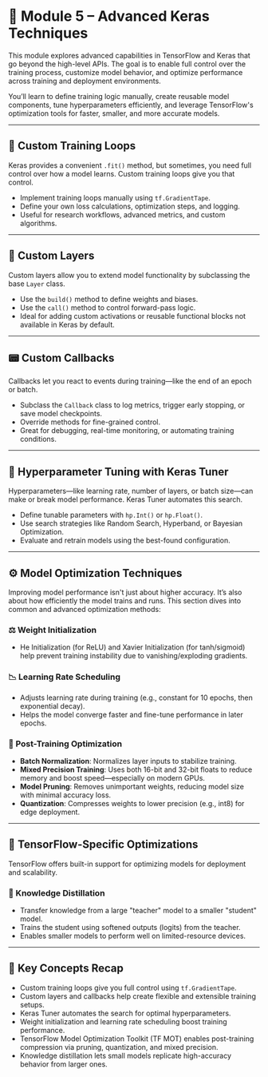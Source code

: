 # 🧠 Module 5 – Advanced Keras Techniques

This module explores advanced capabilities in TensorFlow and Keras that go beyond the high-level APIs. The goal is to enable full control over the training process, customize model behavior, and optimize performance across training and deployment environments.

You’ll learn to define training logic manually, create reusable model components, tune hyperparameters efficiently, and leverage TensorFlow's optimization tools for faster, smaller, and more accurate models.

---

## 🔄 Custom Training Loops

Keras provides a convenient `.fit()` method, but sometimes, you need full control over how a model learns. Custom training loops give you that control.

- Implement training loops manually using `tf.GradientTape`.
- Define your own loss calculations, optimization steps, and logging.
- Useful for research workflows, advanced metrics, and custom algorithms.

---

## 🧱 Custom Layers

Custom layers allow you to extend model functionality by subclassing the base `Layer` class.

- Use the `build()` method to define weights and biases.
- Use the `call()` method to control forward-pass logic.
- Ideal for adding custom activations or reusable functional blocks not available in Keras by default.

---

## 📟 Custom Callbacks

Callbacks let you react to events during training—like the end of an epoch or batch.

- Subclass the `Callback` class to log metrics, trigger early stopping, or save model checkpoints.
- Override methods for fine-grained control.
- Great for debugging, real-time monitoring, or automating training conditions.

---

## 🧠 Hyperparameter Tuning with Keras Tuner

Hyperparameters—like learning rate, number of layers, or batch size—can make or break model performance. Keras Tuner automates this search.

- Define tunable parameters with `hp.Int()` or `hp.Float()`.
- Use search strategies like Random Search, Hyperband, or Bayesian Optimization.
- Evaluate and retrain models using the best-found configuration.

---

## ⚙️ Model Optimization Techniques

Improving model performance isn't just about higher accuracy. It’s also about how efficiently the model trains and runs. This section dives into common and advanced optimization methods:

### ⚖️ Weight Initialization

- He Initialization (for ReLU) and Xavier Initialization (for tanh/sigmoid) help prevent training instability due to vanishing/exploding gradients.

### 📉 Learning Rate Scheduling

- Adjusts learning rate during training (e.g., constant for 10 epochs, then exponential decay).
- Helps the model converge faster and fine-tune performance in later epochs.

### 🧰 Post-Training Optimization

- **Batch Normalization**: Normalizes layer inputs to stabilize training.
- **Mixed Precision Training**: Uses both 16-bit and 32-bit floats to reduce memory and boost speed—especially on modern GPUs.
- **Model Pruning**: Removes unimportant weights, reducing model size with minimal accuracy loss.
- **Quantization**: Compresses weights to lower precision (e.g., int8) for edge deployment.

---

## 🚀 TensorFlow-Specific Optimizations

TensorFlow offers built-in support for optimizing models for deployment and scalability.

### 🧪 Knowledge Distillation

- Transfer knowledge from a large "teacher" model to a smaller "student" model.
- Trains the student using softened outputs (logits) from the teacher.
- Enables smaller models to perform well on limited-resource devices.

---

## 🔑 Key Concepts Recap

- Custom training loops give you full control using `tf.GradientTape`.
- Custom layers and callbacks help create flexible and extensible training setups.
- Keras Tuner automates the search for optimal hyperparameters.
- Weight initialization and learning rate scheduling boost training performance.
- TensorFlow Model Optimization Toolkit (TF MOT) enables post-training compression via pruning, quantization, and mixed precision.
- Knowledge distillation lets small models replicate high-accuracy behavior from larger ones.
